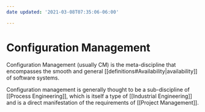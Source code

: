 ```yaml
---
date updated: '2021-03-08T07:35:06-06:00'

---
```


# Configuration Management

Configuration Management (usually CM) is the meta-discipline that encompasses the smooth and general [[definitions#Availability|availability]] of software systems.

Configuration management is generally thought to be a sub-discipline of [[Process Engineering]], which is itself a type of [[Industrial Engineering]] and is a direct manifestation of the requirements of [[Project Management]].
